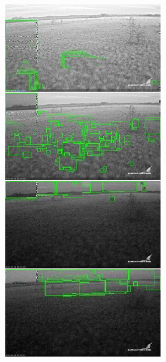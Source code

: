 ![20200623-221446-224451](in/20200623/20200623-221446-224451_0_.jpg)
![20200623-224456-231501](in/20200623/20200623-224456-231501_0_.jpg)
![20200623-231506-234511](in/20200623/20200623-231506-234511_0_.jpg)
![20200624-003016-010021](in/20200624/20200624-003016-010021_0_.jpg)
